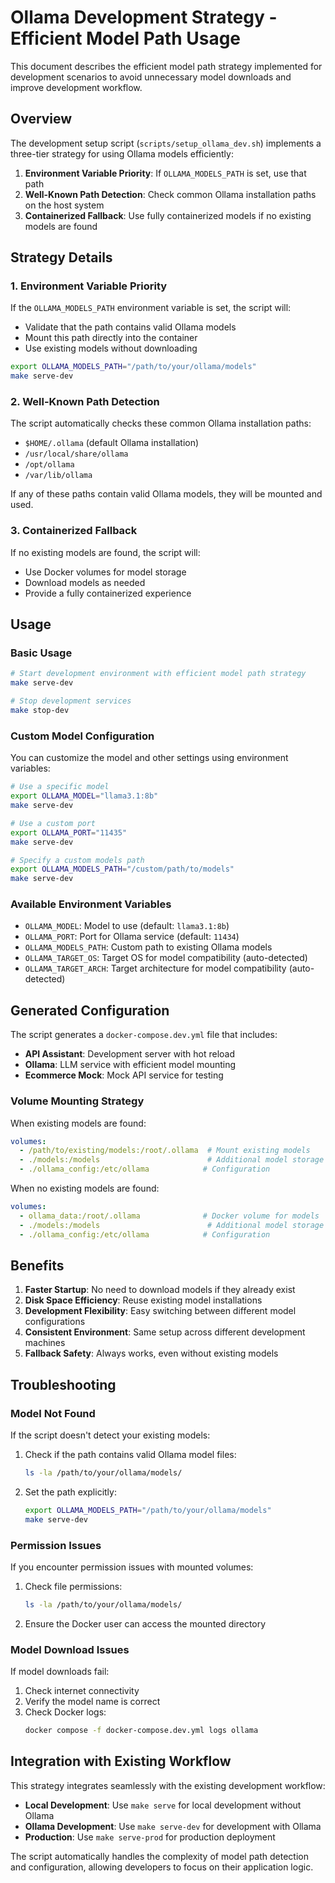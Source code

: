 # Ollama Development Strategy - Efficient Model Path Usage

This document describes the efficient model path strategy implemented for development scenarios to avoid unnecessary model downloads and improve development workflow.

## Overview

The development setup script (`scripts/setup_ollama_dev.sh`) implements a three-tier strategy for using Ollama models efficiently:

1. **Environment Variable Priority**: If `OLLAMA_MODELS_PATH` is set, use that path
2. **Well-Known Path Detection**: Check common Ollama installation paths on the host system
3. **Containerized Fallback**: Use fully containerized models if no existing models are found

## Strategy Details

### 1. Environment Variable Priority

If the `OLLAMA_MODELS_PATH` environment variable is set, the script will:
- Validate that the path contains valid Ollama models
- Mount this path directly into the container
- Use existing models without downloading

```bash
export OLLAMA_MODELS_PATH="/path/to/your/ollama/models"
make serve-dev
```

### 2. Well-Known Path Detection

The script automatically checks these common Ollama installation paths:
- `$HOME/.ollama` (default Ollama installation)
- `/usr/local/share/ollama`
- `/opt/ollama`
- `/var/lib/ollama`

If any of these paths contain valid Ollama models, they will be mounted and used.

### 3. Containerized Fallback

If no existing models are found, the script will:
- Use Docker volumes for model storage
- Download models as needed
- Provide a fully containerized experience

## Usage

### Basic Usage

```bash
# Start development environment with efficient model path strategy
make serve-dev

# Stop development services
make stop-dev
```

### Custom Model Configuration

You can customize the model and other settings using environment variables:

```bash
# Use a specific model
export OLLAMA_MODEL="llama3.1:8b"
make serve-dev

# Use a custom port
export OLLAMA_PORT="11435"
make serve-dev

# Specify a custom models path
export OLLAMA_MODELS_PATH="/custom/path/to/models"
make serve-dev
```

### Available Environment Variables

- `OLLAMA_MODEL`: Model to use (default: `llama3.1:8b`)
- `OLLAMA_PORT`: Port for Ollama service (default: `11434`)
- `OLLAMA_MODELS_PATH`: Custom path to existing Ollama models
- `OLLAMA_TARGET_OS`: Target OS for model compatibility (auto-detected)
- `OLLAMA_TARGET_ARCH`: Target architecture for model compatibility (auto-detected)

## Generated Configuration

The script generates a `docker-compose.dev.yml` file that includes:

- **API Assistant**: Development server with hot reload
- **Ollama**: LLM service with efficient model mounting
- **Ecommerce Mock**: Mock API service for testing

### Volume Mounting Strategy

When existing models are found:
```yaml
volumes:
  - /path/to/existing/models:/root/.ollama  # Mount existing models
  - ./models:/models                        # Additional model storage
  - ./ollama_config:/etc/ollama            # Configuration
```

When no existing models are found:
```yaml
volumes:
  - ollama_data:/root/.ollama              # Docker volume for models
  - ./models:/models                        # Additional model storage
  - ./ollama_config:/etc/ollama            # Configuration
```

## Benefits

1. **Faster Startup**: No need to download models if they already exist
2. **Disk Space Efficiency**: Reuse existing model installations
3. **Development Flexibility**: Easy switching between different model configurations
4. **Consistent Environment**: Same setup across different development machines
5. **Fallback Safety**: Always works, even without existing models

## Troubleshooting

### Model Not Found

If the script doesn't detect your existing models:

1. Check if the path contains valid Ollama model files:
   ```bash
   ls -la /path/to/your/ollama/models/
   ```

2. Set the path explicitly:
   ```bash
   export OLLAMA_MODELS_PATH="/path/to/your/ollama/models"
   make serve-dev
   ```

### Permission Issues

If you encounter permission issues with mounted volumes:

1. Check file permissions:
   ```bash
   ls -la /path/to/your/ollama/models/
   ```

2. Ensure the Docker user can access the mounted directory

### Model Download Issues

If model downloads fail:

1. Check internet connectivity
2. Verify the model name is correct
3. Check Docker logs:
   ```bash
   docker compose -f docker-compose.dev.yml logs ollama
   ```

## Integration with Existing Workflow

This strategy integrates seamlessly with the existing development workflow:

- **Local Development**: Use `make serve` for local development without Ollama
- **Ollama Development**: Use `make serve-dev` for development with Ollama
- **Production**: Use `make serve-prod` for production deployment

The script automatically handles the complexity of model path detection and configuration, allowing developers to focus on their application logic. 